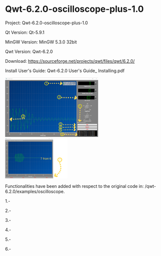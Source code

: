 # Qwt-6.2.0-oscilloscope-plus-1.0
Project: 
Qwt-6.2.0-oscilloscope-plus-1.0

Qt Version:
Qt-5.9.1

MinGW Version:
MinGW 5.3.0 32bit


Qwt Version:
Qwt-6.2.0

Download:
https://sourceforge.net/projects/qwt/files/qwt/6.2.0/

Install User's Guide:
Qwt-6.2.0 User's Guide_ Installing.pdf


<img src="https://github.com/ArielRiveraC/Qwt-6.2.0-oscilloscope-plus1.0/blob/37f0b4a83351299eb36d6129dac17b17f7b3a288/image1.png" alt="Descripción de la imagen" width="60%" />
<img src="https://github.com/ArielRiveraC/Qwt-6.2.0-oscilloscope-plus1.0/blob/2e4d12b9c93a96f7773d00bf15a796d9be2a55a1/image2.png" alt="Descripción de la imagen" width="40%" />


Functionalities have been added with respect to the original code in: /qwt-6.2.0/examples/oscilloscope.


1.-

2.-

3.-

4.-

5.-

6.-
